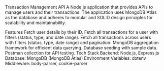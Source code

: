 Transaction Management API
A Node.js application that provides APIs to manage users and their transactions. The application uses MongoDB Atlas as the database and adheres to modular and SOLID design principles for scalability and maintainability.

Features
Fetch user details by their ID.
Fetch all transactions for a user with filters (status, type, and date range).
Fetch all transactions across users with filters (status, type, date range) and pagination.
MongoDB aggregation framework for efficient data querying.
Database seeding with sample data.
Postman collection for API testing.
Tech Stack
Backend: Node.js, Express.js
Database: MongoDB (MongoDB Atlas)
Environment Variables: dotenv
Middleware: body-parser, cookie-parser
